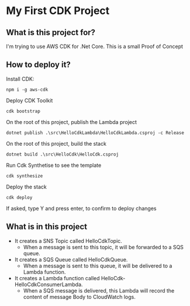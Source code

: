 # My First CDK Project

## What is this project for?

I'm trying to use AWS CDK for .Net Core.
This is a small Proof of Concept

## How to deploy it?

Install CDK:

`npm i -g aws-cdk`

Deploy CDK Toolkit

`cdk bootstrap`

On the root of this project, publish the Lambda project

`dotnet publish .\src\HelloCdkLambda\HelloCdkLambda.csproj -c Release`

On the root of this project, build the stack

`dotnet build .\src\HelloCdk\HelloCdk.csproj`

Run Cdk Synthetise to see the template

`cdk synthesize`

Deploy the stack

`cdk deploy`

If asked, type Y and press enter, to confirm to deploy changes

## What is in this project

* It creates a SNS Topic called HelloCdkTopic.
  * When a message is sent to this topic, it will be forwarded to a SQS queue.
* It creates a SQS Queue called HelloCdkQueue.
  * When a message is sent to this queue, it will be delivered to a Lambda function.
* It creates a Lambda function called HelloCdk-HelloCdkConsumerLambda.
  * When a SQS message is delivered, this Lambda will record the content of message Body to CloudWatch logs.

